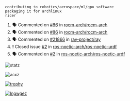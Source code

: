 ```
contributing to robotics/aerospace/ml/gpu software
packaging it for archlinux
ricer
```

<!--START_SECTION:activity-->
1. 🗣 Commented on [#86](https://github.com/rocm-arch/rocm-arch/issues/86) in [rocm-arch/rocm-arch](https://github.com/rocm-arch/rocm-arch)
2. 🗣 Commented on [#86](https://github.com/rocm-arch/rocm-arch/issues/86) in [rocm-arch/rocm-arch](https://github.com/rocm-arch/rocm-arch)
3. 🗣 Commented on [#21866](https://github.com/ray-project/ray/issues/21866) in [ray-project/ray](https://github.com/ray-project/ray)
4. ❗️ Closed issue [#2](https://github.com/ros-noetic-arch/ros-noetic-urdf/issues/2) in [ros-noetic-arch/ros-noetic-urdf](https://github.com/ros-noetic-arch/ros-noetic-urdf)
5. 🗣 Commented on [#2](https://github.com/ros-noetic-arch/ros-noetic-urdf/issues/2) in [ros-noetic-arch/ros-noetic-urdf](https://github.com/ros-noetic-arch/ros-noetic-urdf)
<!--END_SECTION:activity-->


![statz](https://github-readme-stats.vercel.app/api?username=acxz&include_all_commits=true&show_icons=true)

<p><img align="center" src="https://github-readme-streak-stats.herokuapp.com/?user=acxz&" alt="acxz" /></p>

[![trophy](https://github-profile-trophy.vercel.app/?username=acxz)](https://github.com/ryo-ma/github-profile-trophy)

[![lngwgez](https://github-readme-stats.vercel.app/api/top-langs/?username=acxz&layout=compact)](https://github.com/acxz/github-readme-stats)
